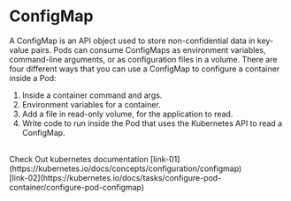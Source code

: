 # ConfigMap
A ConfigMap is an API object used to store non-confidential data in key-value pairs. Pods can consume ConfigMaps as environment variables, command-line arguments, or as configuration files in a volume.
There are four different ways that you can use a ConfigMap to configure a container inside a Pod:
1. Inside a container command and args.
2. Environment variables for a container.
3. Add a file in read-only volume, for the application to read.
4. Write code to run inside the Pod that uses the Kubernetes API to read a ConfigMap.
<br/>
Check Out kubernetes documentation [link-01](https://kubernetes.io/docs/concepts/configuration/configmap) <br> [link-02](https://kubernetes.io/docs/tasks/configure-pod-container/configure-pod-configmap)

